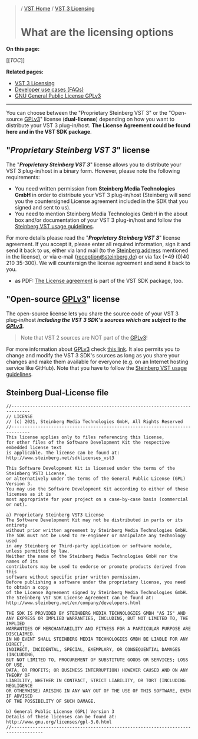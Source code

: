 >/ [VST Home](/Index.md) / [VST 3 Licensing](../VST+3+Licensing/Index.md)
>
># What are the licensing options

**On this page:**

[[_TOC_]]

**Related pages:**

- [VST 3 Licensing](../VST+3+Licensing/Index.md)
- [Developer use cases (FAQs)](../VST+3+Licensing/Developer+use+cases.md)
- [GNU General Public License GPLv3](https://www.gnu.org/licenses/gpl-3.0.en.html)

---

You can choose between the "Proprietary Steinberg VST 3" or the "Open-source [GPLv3](https://www.gnu.org/licenses/gpl-3.0.en.html)" license (**dual-license**) depending on how you want to distribute your VST 3 plug-in/host. **The License Agreement could be found here and in the VST SDK package**.

## "*Proprietary Steinberg VST 3*" license
The "***Proprietary Steinberg VST 3***" license allows you to distribute your VST 3 plug-in/host in a binary form. However, please note the following requirements:
- You need written permission from **Steinberg Media Technologies GmbH** in order to distribute your VST 3 plug-in/host (Steinberg will send you the countersigned License agreement included in the SDK that you signed and sent to us).
- You need to mention Steinberg Media Technologies GmbH in the about box and/or documentation of your VST 3 plug-in/host and follow the [Steinberg VST usage guidelines](../VST+3+Licensing/Usage+guidelines.md).

For more details please read the "***Proprietary Steinberg VST 3***" license agreement. If you accept it, please enter all required information, sign it and send it back to us, either via land mail (to the [Steinberg address](https://o.steinberg.net/en/extras/about.html) mentioned in the license), or via e-mail (<reception@steinberg.de>) or via fax (+49 (0)40 210 35-300). We will countersign the license agreement and send it back to you.

- as PDF: [The License agreement](/resources/VST3_License_Agreement.pdf) is part of the VST SDK package, too.

## "Open-source [GPLv3](https://www.gnu.org/licenses/gpl-3.0.en.html)" license

The open-source license lets you share the source code of your VST 3 plug-in/host ***including the VST 3 SDK's sources which are subject to the [GPLv3](https://www.gnu.org/licenses/gpl-3.0.en.html).***


>Note that VST 2 sources are NOT part of the [GPLv3](https://www.gnu.org/licenses/gpl-3.0.en.html)!

For more information about [GPLv3](https://www.gnu.org/licenses/gpl-3.0.en.html) check [this link](https://www.gnu.org/licenses/gpl-3.0.en.html). It also permits you to change and modify the VST 3 SDK's sources as long as you share your changes and make them available for everyone (e.g. on an Internet hosting service like GitHub). Note that you have to follow the [Steinberg VST usage guidelines](../VST+3+Licensing/Usage+guidelines.md).

## Steinberg Dual-License file

    //-----------------------------------------------------------------------------
    // LICENSE
    // (c) 2021, Steinberg Media Technologies GmbH, All Rights Reserved
    //-----------------------------------------------------------------------------
    This license applies only to files referencing this license,
    for other files of the Software Development Kit the respective embedded license text
    is applicable. The license can be found at: http://www.steinberg.net/sdklicenses_vst3
    
    This Software Development Kit is licensed under the terms of the Steinberg VST3 License,
    or alternatively under the terms of the General Public License (GPL) Version 3.
    You may use the Software Development Kit according to either of these licenses as it is
    most appropriate for your project on a case-by-case basis (commercial or not).
    
    a) Proprietary Steinberg VST3 License
    The Software Development Kit may not be distributed in parts or its entirety
    without prior written agreement by Steinberg Media Technologies GmbH.
    The SDK must not be used to re-engineer or manipulate any technology used
    in any Steinberg or Third-party application or software module,
    unless permitted by law.
    Neither the name of the Steinberg Media Technologies GmbH nor the names of its
    contributors may be used to endorse or promote products derived from this
    software without specific prior written permission.
    Before publishing a software under the proprietary license, you need to obtain a copy
    of the License Agreement signed by Steinberg Media Technologies GmbH.
    The Steinberg VST SDK License Agreement can be found at:
    http://www.steinberg.net/en/company/developers.html
    
    THE SDK IS PROVIDED BY STEINBERG MEDIA TECHNOLOGIES GMBH "AS IS" AND
    ANY EXPRESS OR IMPLIED WARRANTIES, INCLUDING, BUT NOT LIMITED TO, THE IMPLIED
    WARRANTIES OF MERCHANTABILITY AND FITNESS FOR A PARTICULAR PURPOSE ARE DISCLAIMED.
    IN NO EVENT SHALL STEINBERG MEDIA TECHNOLOGIES GMBH BE LIABLE FOR ANY DIRECT,
    INDIRECT, INCIDENTAL, SPECIAL, EXEMPLARY, OR CONSEQUENTIAL DAMAGES (INCLUDING,
    BUT NOT LIMITED TO, PROCUREMENT OF SUBSTITUTE GOODS OR SERVICES; LOSS OF USE,
    DATA, OR PROFITS; OR BUSINESS INTERRUPTION) HOWEVER CAUSED AND ON ANY THEORY OF
    LIABILITY, WHETHER IN CONTRACT, STRICT LIABILITY, OR TORT (INCLUDING NEGLIGENCE
    OR OTHERWISE) ARISING IN ANY WAY OUT OF THE USE OF THIS SOFTWARE, EVEN IF ADVISED
    OF THE POSSIBILITY OF SUCH DAMAGE.
    
    b) General Public License (GPL) Version 3
    Details of these licenses can be found at: http://www.gnu.org/licenses/gpl-3.0.html
    //----------------------------------------------------------------------------------


